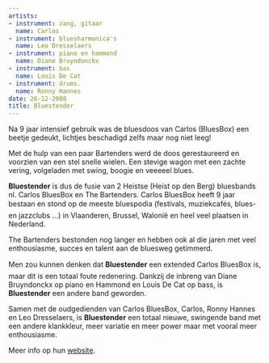 ```yaml
---
artists:
- instrument: zang, gitaar
  name: Carlos
- instrument: bluesharmonica's
  name: Leo Dresselaers
- instrument: piano en hammond
  name: Diane Bruyndonckx
- instrument: bas
  name: Louis De Cat
- instrument: drums.
  name: Ronny Hannes
date: 26-12-2008
title: Bluestender
---
```

Na 9 jaar intensief gebruik was de bluesdoos van Carlos (BluesBox) een beetje gedeukt, 
lichtjes beschadigd zelfs maar nog niet leeg! 

Met de hulp van een paar Bartenders werd de doos gerestaureerd en voorzien van een 
stel snelle wielen. Een stevige wagon met een zachte vering, volgeladen met swing, boogie en veeeeel blues. 

**Bluestender** is dus de fusie van 2 Heistse (Heist op den Berg) bluesbands nl. Carlos BluesBox en The Bartenders.
Carlos BluesBox heeft 9 jaar bestaan en stond op de meeste bluespodia 
(festivals, muziekcafés, blues-en jazzclubs ...) in Vlaanderen, Brussel, 
Walonië en heel veel plaatsen in Nederland. 

The Bartenders bestonden nog langer en hebben ook al die jaren met veel 
enthousiasme, succes en talent aan de bluesweg getimmerd. 

Men zou kunnen denken dat **Bluestender** een extended Carlos BluesBox is, 
maar dit is een totaal foute redenering. Dankzij de inbreng van Diane Bruyndonckx 
op piano en Hammond en Louis De Cat op bass, is **Bluestender** een andere band geworden. 

Samen met de oudgedienden van Carlos BluesBox, Carlos, Ronny Hannes en 
Leo Dresselaers, is **Bluestender** een totaal nieuwe, swingende band met een 
andere klankkleur, meer variatie en meer power maar met vooral meer enthousiasme.

Meer info op hun [website](http://users.telenet.be/bluestender/index.html).